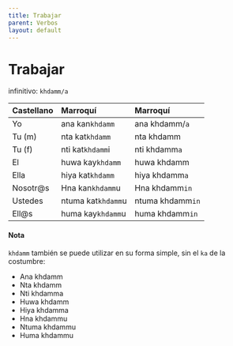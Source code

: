 ```yaml
---
title: Trabajar
parent: Verbos
layout: default
---
```


# Trabajar

infinitivo: `khdamm/a`

| Castellano | Marroquí           | Marroquí         |
|:-----------|:-------------------|:-----------------|
| Yo         | ana kan`khdamm`    | ana khdamm/`a`   |
| Tu (m)     | nta kat`khdamm`    | nta khdamm       |
| Tu (f)     | nti kat`khdamm`i   | nti khdamm`a`    |
| El         | huwa kay`khdamm`   | huwa khdamm      |
| Ella       | hiya kat`khdamm`   | hiya khdamm`a`   |
| Nosotr@s   | Hna kan`khdamm`u   | Hna khdamm`in`   |
| Ustedes    | ntuma kat`khdamm`u | ntuma khdamm`in` |
| Ell@s      | huma kay`khdamm`u  | huma khdamm`in`  |

#### Nota
`khdamm` también se puede utilizar en su forma simple, sin el `ka` de la costumbre:
- Ana khdamm
- Nta khdamm
- Nti khdamma
- Huwa khdamm
- Hiya khdamma 
- Hna khdammu
- Ntuma khdammu
- Huma khdammu